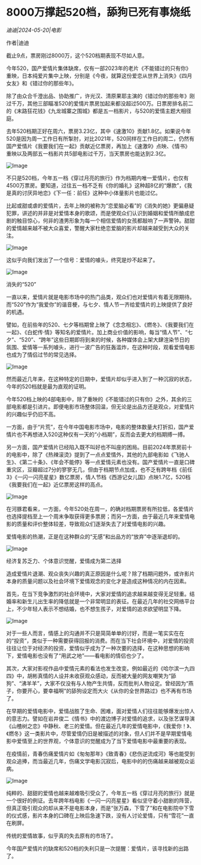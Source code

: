 # 8000万撑起520档，舔狗已死有事烧纸

*迪迪|2024-05-20|电影*

作者|迪迪

截止9点，票房刚过8000万，这个520档期表现不尽如人意。

今年520，国产爱情片集体缺席，仅有一部2023年的老片《不能错过的只有你》重映，日本纯爱片集中上映，分别是《今夜，就算这份爱恋从世界上消失》《四月女友》和《错过你的那些年》。

除了由众合千澄出品、协助推广，许光汉、清原果耶主演的《错过你的那些年》刚过千万，其他三部瞄准520的爱情片票房加起来都没超过500万。日票房排名前二的《末路狂花钱》《九龙城寨之围城》都是五一档影片，与520的爱情主题大相径庭。

去年520档期正好在周六，票房3.23亿，其中《速激10》贡献1.8亿。如果说今年520是因为周一工作日有所掣肘，对比2021年，520同样在工作日的周二，仍然有国产爱情片《我要我们在一起》贡献近亿票房，再加上《速激9》点映、《情书》重映以及两部五一档影片共5部电影过千万，当天票房也能达到2.3亿。

![Image](https://q3.itc.cn/images01/20240520/7e15161c11f1425fb2b96219aaa86d88.jpeg)

不只是520档，今年五一档《穿过月亮的旅行》作为档期内唯一爱情片，也仅有4500万票房。要知道，过往五一档不乏有《你的婚礼》这种超8亿的“爆款”，《我是真的讨厌异地恋》《下一任：前任》这种中小体量影片也能过亿。

比起或甜或虐的爱情片，去年上映的被称为“恋爱脑必看”的《消失的她》更偏悬疑犯罪，讲述的并非是对爱情本身的歌颂，而是使观众们认识到婚姻和爱情所酿成悲剧的触目惊心，何非的渣男形象为每一个相信爱情的女孩都敲响了一声警钟。甜甜的爱情越来越不被大众喜爱，警醒大家杜绝恋爱脑的影片却越来越受到大众的关注。

![Image](https://q7.itc.cn/images01/20240520/106e130a7ca743ba904f340f1cd8d564.jpeg)

这似乎向我们发出了一个信号：爱情的噱头，终究是炒不起来了。

![Image](https://q0.itc.cn/images01/20240520/ebe87dd2ae4641b3afaff39bc662656f.png)

消失的“520”

一直以来，爱情片就是电影市场中的热门品类，观众们也对爱情片有着无限期待。而“520”作为“我爱你”的谐音梗，与七夕、情人节一齐给爱情片的上映提供了良好的机遇。

譬如，在前些年的520、七夕等档期曾上映了《念念相忘》、《燃冬》、《我要我们在一起》、《白蛇传·情》等知名的爱情片。加上商业价值的影响，每当“情人节”、“七夕”、“520”、“跨年”这些日期即将到来的时候，各种媒体会上架大肆渲染节日的氛围、爱情等一系列噱头，进行一波广告的狂轰滥炸，在这种时段，观看爱情电影也成为了情侣过节的常见选择。

![Image](https://q3.itc.cn/images01/20240520/933fecf780c8448a893ea2b2101668cc.jpeg)

然而最近几年来，在这种特定的日期中，爱情片却似乎进入到了一种沉寂的状态，今年的520档就是最为直观的证明。

今年520档上映的4部电影中，除了重映的《不能错过的只有你》之外，其余的三部电影都是引进片。即便电影市场整体回温，但无论是出品方还是观众，对爱情片的兴趣似乎仍旧不高。

一方面，由于“片荒”，在今年中国电影市场中，电影的整体数量大打折扣，国产爱情片也不再想进入520这种仅有一天的“小档期”，反而会去更大的档期搏一搏。

另一方面，国产爱情片已经陷入既不叫好也不叫座的困局。目前2024年票房前十的电影中，除了《热辣滚烫》提到了一点点爱情外，其他的九部电影如《飞驰人生》、《第二十条》、《年会不能停》等一点爱情元素也没有。国产爱情片一直是口碑重灾区，豆瓣超过7分的寥寥无几，但由于档期节点加成，也不乏有跨年档《前任3》《一闪一闪亮星星》数亿票房，情人节档《西游记女儿国》点映1.7亿，520档《我要我们在一起》近亿票房这样的高点。

![Image](https://q1.itc.cn/images01/20240520/3bd68c6bb590459abef48860e202e7a9.jpeg)

在河豚君看来，一方面，今年520处在周一，的确对档期票房有所拉低，各爱情片也选择提档至上一个周末争取获得更多票房；而另一方面，由于最近几年来爱情电影的质量和评价整体较差，导致观众们逐渐失去了对爱情电影的兴趣。

爱情电影的热潮，正是在这种群众的“无感”和出品方的“放弃”中逐渐退却的。

![Image](https://q6.itc.cn/images01/20240520/e6555f8358934a28bea5e63861703a0c.png)

经济复苏乏力、个体意识觉醒，爱情成为第二选择

造成爱情片退潮、观众丧失兴趣的真正原因是什么呢？除了档期问题外，或许影片本身的质量问题以及社会环境下爱情观念的变化才是造成这种情况的内在因素。

首先，在当下竞争激烈的社会环境中，大家对爱情的追求越来越变得无足轻重。结婚率和新生儿出生率的降低就是一个非常明显的表征。在最近几年的社交网络平台上，不少年轻人表示不想结婚，也不想生孩子，对爱情的追求欲望明显下降。

![Image](https://q4.itc.cn/images01/20240520/9224675d9b82480a86bacfd909abb9ad.jpeg)

对于一些人而言，情感上的沟通并不只是简简单单的讨好，而是一笔实实在在的“投资”，类似于一种需要获得回报的消费。而在当下社会环境中，对爱情的投资往往让位于对经济的投资，爱情似乎成为了一种次要的选择，在这种思想的影响下，爱情电影也没有了“用武之地”——看电影的情侣也少了。

其次，大家对影视作品中爱情元素的看法也发生改变。例如最近的《哈尔滨一九四四》中，胡彬真情的人设并未收获观众感动，反而被大量的网友嘲笑为“舔狗”、“沸羊羊”，大家不仅没有与人物产生共情，反而批判人物设定。曾经因为“燕子，你要开心，要幸福啊”的舔狗设定而大火《从你的全世界路过》也不再有市场了。

在早期的爱情电影中，爱情战胜了生命、困难，面对爱情人们往往能够爆发出惊人的意志力。譬如在岩井俊二《情书》中的渡边博子对爱情的追求，以及张艺谋导演《山楂树之恋》中静秋、老三的爱情。但在最近几年的爱情电影中，《我爱你！》、《燃冬》这一类影片中，尽管爱情仍旧是被描述的对象，但人们并不是早期爱情电影中爱情至上的世界观，个体意识的觉醒成为了当下爱情电影中最重要的表现。

在疫情前，青春伤痛爱情片如《匆匆那年》《致青春》《悲伤逆流成河》等也能受到观众追捧，而当最近几年，伤痛文学电影沉寂后，电影中的的伤痛越来越被观众诟病。

![Image](https://q4.itc.cn/images01/20240520/7235b104e36b4a78af6235165d1bc125.jpeg)

纯粹的、甜甜的爱情也越来越难吸引受众了，今年五一档《穿过月亮的旅行》就是一个很好的例证。去年跨年档电影《一闪一闪亮星星》看似坚守着小甜剧的阵营，但真正吸引观众的却从来不是电影本身，而是“张万森，下雪了”和在电影院中下雪的仪式感，影片本身的口碑在上映后急速下跌，没有人讨论爱情，只有“雪花”一直在刷屏。

传统的爱情故事，似乎真的失去原有的市场了。

今年国产爱情片的缺席和520档的失利只是一次提醒：爱情片，该寻找新的出路了。

